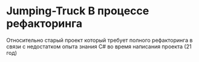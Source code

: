 # Jumping-Truck В процессе рефакторинга

Относительно старый проект который требует полного рефакторинга в связи с недостатком опыта знания C# во время написания проекта (21 год)
